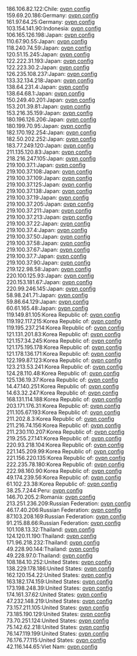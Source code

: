 186.106.82.122:Chile: [ovpn config](vpn/186_106_82_122.ovpn)  
159.69.20.186:Germany: [ovpn config](vpn/159_69_20_186.ovpn)  
161.97.64.25:Germany: [ovpn config](vpn/161_97_64_25.ovpn)  
103.154.141.90:Indonesia: [ovpn config](vpn/103_154_141_90.ovpn)  
106.165.126.198:Japan: [ovpn config](vpn/106_165_126_198.ovpn)  
110.67.90.55:Japan: [ovpn config](vpn/110_67_90_55.ovpn)  
118.240.74.59:Japan: [ovpn config](vpn/118_240_74_59.ovpn)  
120.51.15.245:Japan: [ovpn config](vpn/120_51_15_245.ovpn)  
122.222.31.193:Japan: [ovpn config](vpn/122_222_31_193.ovpn)  
122.223.30.2:Japan: [ovpn config](vpn/122_223_30_2.ovpn)  
126.235.108.237:Japan: [ovpn config](vpn/126_235_108_237.ovpn)  
133.32.134.218:Japan: [ovpn config](vpn/133_32_134_218.ovpn)  
138.64.231.4:Japan: [ovpn config](vpn/138_64_231_4.ovpn)  
138.64.68.1:Japan: [ovpn config](vpn/138_64_68_1.ovpn)  
150.249.40.201:Japan: [ovpn config](vpn/150_249_40_201.ovpn)  
153.201.39.81:Japan: [ovpn config](vpn/153_201_39_81.ovpn)  
153.216.35.159:Japan: [ovpn config](vpn/153_216_35_159.ovpn)  
180.196.126.206:Japan: [ovpn config](vpn/180_196_126_206.ovpn)  
180.199.70.95:Japan: [ovpn config](vpn/180_199_70_95.ovpn)  
182.170.192.254:Japan: [ovpn config](vpn/182_170_192_254.ovpn)  
182.50.202.252:Japan: [ovpn config](vpn/182_50_202_252.ovpn)  
183.77.249.120:Japan: [ovpn config](vpn/183_77_249_120.ovpn)  
211.135.120.83:Japan: [ovpn config](vpn/211_135_120_83.ovpn)  
218.216.247.105:Japan: [ovpn config](vpn/218_216_247_105.ovpn)  
219.100.37.1:Japan: [ovpn config](vpn/219_100_37_1.ovpn)  
219.100.37.108:Japan: [ovpn config](vpn/219_100_37_108.ovpn)  
219.100.37.109:Japan: [ovpn config](vpn/219_100_37_109.ovpn)  
219.100.37.125:Japan: [ovpn config](vpn/219_100_37_125.ovpn)  
219.100.37.138:Japan: [ovpn config](vpn/219_100_37_138.ovpn)  
219.100.37.19:Japan: [ovpn config](vpn/219_100_37_19.ovpn)  
219.100.37.205:Japan: [ovpn config](vpn/219_100_37_205.ovpn)  
219.100.37.211:Japan: [ovpn config](vpn/219_100_37_211.ovpn)  
219.100.37.213:Japan: [ovpn config](vpn/219_100_37_213.ovpn)  
219.100.37.22:Japan: [ovpn config](vpn/219_100_37_22.ovpn)  
219.100.37.4:Japan: [ovpn config](vpn/219_100_37_4.ovpn)  
219.100.37.50:Japan: [ovpn config](vpn/219_100_37_50.ovpn)  
219.100.37.58:Japan: [ovpn config](vpn/219_100_37_58.ovpn)  
219.100.37.67:Japan: [ovpn config](vpn/219_100_37_67.ovpn)  
219.100.37.7:Japan: [ovpn config](vpn/219_100_37_7.ovpn)  
219.100.37.90:Japan: [ovpn config](vpn/219_100_37_90.ovpn)  
219.122.98.58:Japan: [ovpn config](vpn/219_122_98_58.ovpn)  
220.100.125.93:Japan: [ovpn config](vpn/220_100_125_93.ovpn)  
220.153.181.67:Japan: [ovpn config](vpn/220_153_181_67.ovpn)  
220.99.246.145:Japan: [ovpn config](vpn/220_99_246_145.ovpn)  
58.98.241.71:Japan: [ovpn config](vpn/58_98_241_71.ovpn)  
59.86.64.129:Japan: [ovpn config](vpn/59_86_64_129.ovpn)  
60.61.165.48:Japan: [ovpn config](vpn/60_61_165_48.ovpn)  
119.149.81.105:Korea Republic of: [ovpn config](vpn/119_149_81_105.ovpn)  
119.192.117.215:Korea Republic of: [ovpn config](vpn/119_192_117_215.ovpn)  
119.195.237.214:Korea Republic of: [ovpn config](vpn/119_195_237_214.ovpn)  
121.131.201.83:Korea Republic of: [ovpn config](vpn/121_131_201_83.ovpn)  
121.157.34.245:Korea Republic of: [ovpn config](vpn/121_157_34_245.ovpn)  
121.175.195.178:Korea Republic of: [ovpn config](vpn/121_175_195_178.ovpn)  
121.178.136.171:Korea Republic of: [ovpn config](vpn/121_178_136_171.ovpn)  
122.199.87.123:Korea Republic of: [ovpn config](vpn/122_199_87_123.ovpn)  
123.213.53.241:Korea Republic of: [ovpn config](vpn/123_213_53_241.ovpn)  
124.28.110.48:Korea Republic of: [ovpn config](vpn/124_28_110_48.ovpn)  
125.136.19.37:Korea Republic of: [ovpn config](vpn/125_136_19_37.ovpn)  
14.47.140.251:Korea Republic of: [ovpn config](vpn/14_47_140_251.ovpn)  
14.63.32.247:Korea Republic of: [ovpn config](vpn/14_63_32_247.ovpn)  
168.131.114.188:Korea Republic of: [ovpn config](vpn/168_131_114_188.ovpn)  
203.171.176.31:Korea Republic of: [ovpn config](vpn/203_171_176_31.ovpn)  
211.105.67.193:Korea Republic of: [ovpn config](vpn/211_105_67_193.ovpn)  
211.202.8.3:Korea Republic of: [ovpn config](vpn/211_202_8_3.ovpn)  
211.216.74.156:Korea Republic of: [ovpn config](vpn/211_216_74_156.ovpn)  
211.230.110.207:Korea Republic of: [ovpn config](vpn/211_230_110_207.ovpn)  
219.255.27.141:Korea Republic of: [ovpn config](vpn/219_255_27_141.ovpn)  
220.93.218.104:Korea Republic of: [ovpn config](vpn/220_93_218_104.ovpn)  
221.145.209.99:Korea Republic of: [ovpn config](vpn/221_145_209_99.ovpn)  
221.156.220.135:Korea Republic of: [ovpn config](vpn/221_156_220_135.ovpn)  
222.235.78.180:Korea Republic of: [ovpn config](vpn/222_235_78_180.ovpn)  
222.98.160.90:Korea Republic of: [ovpn config](vpn/222_98_160_90.ovpn)  
49.174.239.56:Korea Republic of: [ovpn config](vpn/49_174_239_56.ovpn)  
61.102.23.38:Korea Republic of: [ovpn config](vpn/61_102_23_38.ovpn)  
38.25.7.244:Peru: [ovpn config](vpn/38_25_7_244.ovpn)  
146.70.205.2:Romania: [ovpn config](vpn/146_70_205_2.ovpn)  
213.251.236.209:Russian Federation: [ovpn config](vpn/213_251_236_209.ovpn)  
46.17.40.206:Russian Federation: [ovpn config](vpn/46_17_40_206.ovpn)  
87.103.208.169:Russian Federation: [ovpn config](vpn/87_103_208_169.ovpn)  
91.215.88.66:Russian Federation: [ovpn config](vpn/91_215_88_66.ovpn)  
101.108.13.32:Thailand: [ovpn config](vpn/101_108_13_32.ovpn)  
124.120.11.190:Thailand: [ovpn config](vpn/124_120_11_190.ovpn)  
171.96.218.232:Thailand: [ovpn config](vpn/171_96_218_232.ovpn)  
49.228.90.144:Thailand: [ovpn config](vpn/49_228_90_144.ovpn)  
49.228.97.0:Thailand: [ovpn config](vpn/49_228_97_0.ovpn)  
108.184.10.252:United States: [ovpn config](vpn/108_184_10_252.ovpn)  
138.229.178.186:United States: [ovpn config](vpn/138_229_178_186.ovpn)  
162.120.154.22:United States: [ovpn config](vpn/162_120_154_22.ovpn)  
163.182.174.159:United States: [ovpn config](vpn/163_182_174_159.ovpn)  
173.198.248.39:United States: [ovpn config](vpn/173_198_248_39.ovpn)  
174.161.37.62:United States: [ovpn config](vpn/174_161_37_62.ovpn)  
47.232.148.219:United States: [ovpn config](vpn/47_232_148_219.ovpn)  
73.157.211.105:United States: [ovpn config](vpn/73_157_211_105.ovpn)  
73.185.190.129:United States: [ovpn config](vpn/73_185_190_129.ovpn)  
73.70.251.124:United States: [ovpn config](vpn/73_70_251_124.ovpn)  
75.142.62.218:United States: [ovpn config](vpn/75_142_62_218.ovpn)  
76.147.119.199:United States: [ovpn config](vpn/76_147_119_199.ovpn)  
76.176.77.115:United States: [ovpn config](vpn/76_176_77_115.ovpn)  
42.116.144.65:Viet Nam: [ovpn config](vpn/42_116_144_65.ovpn)  
